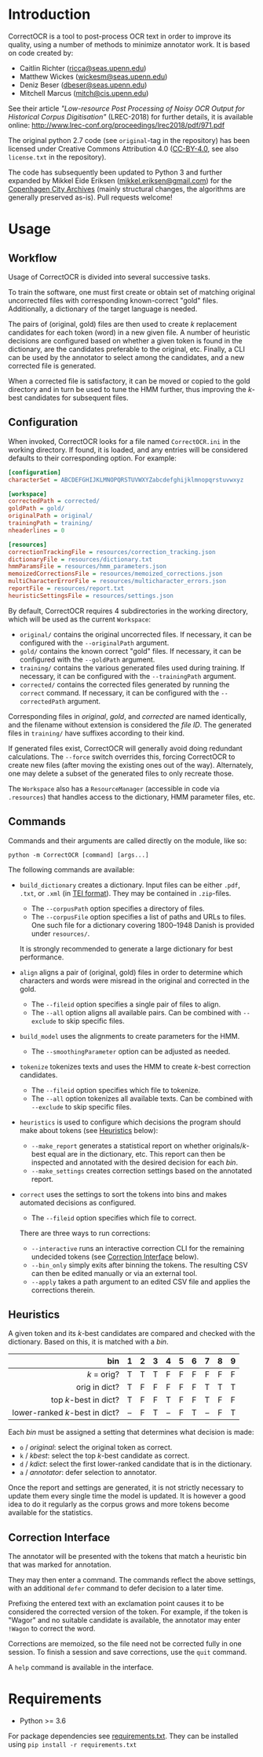 Introduction
============

CorrectOCR is a tool to post-process OCR text in order to improve its quality, using a number of methods to minimize annotator work. It is based on code created by:

* Caitlin Richter (<ricca@seas.upenn.edu>)
* Matthew Wickes (<wickesm@seas.upenn.edu>)
* Deniz Beser (<dbeser@seas.upenn.edu>)
* Mitchell Marcus (<mitch@cis.upenn.edu>)

See their article _"Low-resource Post Processing of Noisy OCR Output for Historical Corpus Digitisation"_ (LREC-2018) for further details, it is available online: <http://www.lrec-conf.org/proceedings/lrec2018/pdf/971.pdf>

The original python 2.7 code (see `original`-tag in the repository) has been licensed under Creative Commons Attribution 4.0 ([CC-BY-4.0](https://creativecommons.org/licenses/by/4.0/), see also `license.txt` in the repository).

The code has subsequently been updated to Python 3 and further expanded by Mikkel Eide Eriksen (<mikkel.eriksen@gmail.com>) for the [Copenhagen City Archives](https://www.kbharkiv.dk/) (mainly structural changes, the algorithms are generally preserved as-is). Pull requests welcome!

Usage
========

Workflow
--------

Usage of CorrectOCR is divided into several successive tasks.

To train the software, one must first create or obtain set of matching original uncorrected files with corresponding known-correct "gold" files. Additionally, a dictionary of the target language is needed.

The pairs of (original, gold) files are then used to create _k_ replacement candidates for each token (word) in a new given file. A number of heuristic decisions are configured based on whether a given token is found in the dictionary, are the candidates preferable to the original, etc. Finally, a CLI can be used by the annotator to select among the candidates, and a new corrected file is generated.

When a corrected file is satisfactory, it can be moved or copied to the gold directory and in turn be used to tune the HMM further, thus improving the _k_-best candidates for subsequent files.

Configuration
-------------

When invoked, CorrectOCR looks for a file named `CorrectOCR.ini` in the working directory. If found, it is loaded, and any entries will be considered defaults to their corresponding option. For example:

```INI
[configuration]
characterSet = ABCDEFGHIJKLMNOPQRSTUVWXYZabcdefghijklmnopqrstuvwxyz

[workspace]
correctedPath = corrected/
goldPath = gold/
originalPath = original/
trainingPath = training/
nheaderlines = 0

[resources]
correctionTrackingFile = resources/correction_tracking.json
dictionaryFile = resources/dictionary.txt
hmmParamsFile = resources/hmm_parameters.json
memoizedCorrectionsFile = resources/memoized_corrections.json
multiCharacterErrorFile = resources/multicharacter_errors.json
reportFile = resources/report.txt
heuristicSettingsFile = resources/settings.json
```

By default, CorrectOCR requires 4 subdirectories in the working directory, which will be used as the current `Workspace`:

* `original/` contains the original uncorrected files. If necessary, it can be configured with the `--originalPath` argument.
* `gold/` contains the known correct "gold" files. If necessary, it can be configured with the `--goldPath` argument.
* `training/` contains the various generated files used during training. If necessary, it can be configured with the `--trainingPath` argument.
* `corrected/` contains the corrected files generated by running the `correct` command. If necessary, it can be configured with the `--correctedPath` argument.

Corresponding files in _original_, _gold_, and _corrected_ are named identically, and the filename without extension is considered the _file ID_. The generated files in `training/` have suffixes according to their kind.

If generated files exist, CorrectOCR will generally avoid doing redundant calculations. The `--force` switch overrides this, forcing CorrectOCR to create new files (after moving the existing ones out of the way). Alternately, one may delete a subset of the generated files to only recreate those.

The `Workspace` also has a `ResourceManager` (accessible in code via `.resources`) that handles access to the dictionary, HMM parameter files, etc.

Commands
--------

Commands and their arguments are called directly on the module, like so:

	python -m CorrectOCR [command] [args...]

The following commands are available:

*	`build_dictionary` creates a dictionary.
	Input files can be either `.pdf`, `.txt`, or `.xml` (in [TEI format](https://en.wikipedia.org/wiki/Text_Encoding_Initiative)). They may be contained in `.zip`-files. 
	* The `--corpusPath` option specifies a directory of files.
	* The `--corpusFile` option specifies a list of paths and URLs to files. One such file for a dictionary covering 1800–1948 Danish is provided under `resources/`.

	It is strongly recommended to generate a large dictionary for best performance.

*	`align` aligns a pair of (original, gold) files in order to determine which characters and words were misread in the original and corrected in the gold.
	* The `--fileid` option specifies a single pair of files to align.
	* The `--all` option aligns all available pairs. Can be combined with `--exclude` to skip specific files.

*	`build_model` uses the alignments to create parameters for the HMM.
	* The `--smoothingParameter` option can be adjusted as needed.

* `tokenize` tokenizes texts and uses the HMM to create _k_-best correction candidates.
	* The `--fileid` option specifies which file to tokenize.
	* The `--all` option tokenizes all available texts. Can be combined with `--exclude` to skip specific files.

*	`heuristics` is used to configure which decisions the program should make about tokens (see [Heuristics](#heuristics) below): 
	* `--make_report` generates a statistical report on whether originals/_k_-best equal are in the dictionary, etc. This report can then be inspected and annotated with the desired decision for each _bin_.
	* `--make_settings` creates correction settings based on the annotated report.

*	`correct` uses the settings to sort the tokens into bins and makes automated decisions as configured.
	* The `--fileid` option specifies which file to correct.

	There are three ways to run corrections:
	* `--interactive` runs an interactive correction CLI for the remaining undecided tokens (see [Correction Interface](#correction-interace) below).
	* `--bin_only` simply exits after binning the tokens. The resulting CSV can then be edited manually or via an external tool.
	* `--apply` takes a path argument to an edited CSV file and applies the corrections therein.

Heuristics
----------

A given token and its _k_-best candidates are compared and checked with the dictionary. Based on this, it is matched with a _bin_.

|                            bin |  1  |  2  |  3  |  4  |  5  |  6  |  7  |  8  |  9  |
|-------------------------------:|:---:|:---:|:---:|:---:|:---:|:---:|:---:|:---:|:---:|
|                    _k_ = orig? |  T  |  T  |  T  |  F  |  F  |  F  |  F  |  F  |  F  |
|                  orig in dict? |  T  |  F  |  F  |  F  |  F  |  F  |  T  |  T  |  T  |
|          top _k_-best in dict? |  T  |  F  |  F  |  T  |  F  |  F  |  T  |  F  |  F  | 
| lower-ranked _k_-best in dict? |  –  |  F  |  T  |  –  |  F  |  T  |  –  |  F  |  T  | 

Each _bin_ must be assigned a setting that determines what decision is made:

* `o` / _original_: select the original token as correct.
* `k` / _kbest_: select the top _k_-best candidate as correct.
* `d` / _kdict_: select the first lower-ranked candidate that is in the dictionary.
* `a` / _annotator_: defer selection to annotator.

Once the report and settings are generated, it is not strictly necessary to update them every single time the model is updated. It is however a good idea to do it regularly as the corpus grows and more tokens become available for the statistics.

Correction Interface
--------------------

The annotator will be presented with the tokens that match a heuristic bin that was marked for annotation.

They may then enter a command. The commands reflect the above settings, with an additional `defer` command to defer decision to a later time.

Prefixing the entered text with an exclamation point causes it to be considered the corrected version of the token. For example, if the token is "Wagor" and no suitable candidate is available, the annotator may enter `!Wagon` to correct the word.

Corrections are memoized, so the file need not be corrected fully in one session. To finish a session and save corrections, use the `quit` command.

A `help` command is available in the interface.

Requirements
============

* Python >= 3.6

For package dependencies see [requirements.txt](requirements.txt). They can be installed using `pip install -r requirements.txt`